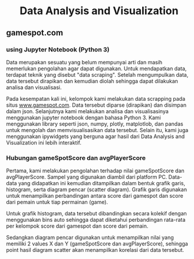 <h1 align="center"> Data Analysis and Visualization </h1>

## gamespot.com
### using Jupyter Notebook (Python 3)

Data merupakan sesuatu yang belum mempunyai arti dan masih memerlukan pengolahan agar dapat digunakan. Untuk mendapatkan data, terdapat teknik yang disebut "data scraping". Setelah mengumpulkan data, data tersebut dirapikan dan kemudian diolah sehingga dapat dilakukan analisa dan visualisasi.

Pada kesempatan kali ini, kelompok kami melakukan data scrapping pada situs www.gamespot.com. Data tersebut diparse (dirapikan) dan disimpan dalam json. Selanjutnya kami melakukan analisa dan visualisasinya menggunakan jupyter notebook dengan bahasa Python 3. Kami menggunakan library seperti json, numpy, plotly, matplotlob, dan pandas untuk mengolah dan memvisualisasikan data tersebut. Selain itu, kami juga menggunakan ipywidgets yang berguna agar hasil dari Data Analysis and Visualization ini lebih interaktif.

### Hubungan gameSpotScore dan avgPlayerScore
Pertama, kami melakukan pengolahan terhadap nilai gameSpotScore dan avgPlayerScore. Sampel yang digunakan diambil dari platform PC. Data-data yang didapatkan ini kemudian ditampilkan dalam bentuk grafik garis, histogram,  serta diagram pencar (scatter diagram). Grafik garis digunakan untuk menampilkan perbandingan antara score dari gamespot dan score dari pemain untuk tiap permainan (game).

Untuk grafik histogram, data tersebut dibandingkan secara kolekif dengan menggunakan bins auto sehingga dapat diketahui perbandingan rata-rata per kelompok score dari gamespot dan score dari pemain.

Sedangkan diagram pencar digunakan untuk menampilkan nilai yang memiliki 2 values X dan Y (gameSpotScore dan avgPlayerScore), sehingga point hasil diagram scatter akan menampilkan korelasi dari data tersebut.
